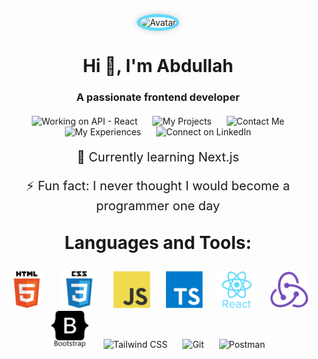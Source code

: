 <!-- Avatar and Introduction -->
<p align="center">
  <img src="https://u-static.fotor.com/images/text-to-image/result/PRO-5fefb1462b49488c9aa7769be6ef825d.jpg" alt="Avatar" width="150" height="150" style="border-radius: 50%; border: 5px solid #61dafb; box-shadow: 0 0 10px rgba(0, 0, 0, 0.2);" />
</p>
<h1 align="center">Hi 👋, I'm Abdullah</h1>
<h3 align="center">A passionate frontend developer</h3>



<!-- Badges and Links -->
<p align="center" style="margin-top: 20px;">
  <a href="https://github.com/ABDULLAHRH1/React-Weather2" target="_blank" style="text-decoration: none;">
    <img src="https://img.shields.io/badge/-Working%20on%20API%20-%2361dafb?style=flat-square&logo=github" alt="Working on API - React" style="margin: 0 10px;" />
  </a>
  <a href="https://github.com/ABDULLAHRH1" target="_blank" style="text-decoration: none;">
    <img src="https://img.shields.io/badge/-My%20Projects%20-%2360A5FA?style=flat-square&logo=github" alt="My Projects" style="margin: 0 10px;" />
  </a>
  <a href="mailto:abdullahrh64@qmail.com" style="text-decoration: none;">
    <img src="https://img.shields.io/badge/-Contact%20Me%20-%2367B245?style=flat-square&logo=gmail" alt="Contact Me" style="margin: 0 10px;" />
  </a>
  <a href="https://abdullahrh1.github.io/React_Tailwind/" target="_blank" style="text-decoration: none;">
    <img src="https://img.shields.io/badge/-My%20Experiences%20-%2373B3F3?style=flat-square" alt="My Experiences" style="margin: 0 10px;" />
  </a>
  <a href="https://www.linkedin.com/in/abdullah-rh-aaa217287/" target="_blank" style="text-decoration: none;">
    <img src="https://img.shields.io/badge/-Connect%20on%20LinkedIn%20-%23699EF0?style=flat-square&logo=linkedin" alt="Connect on LinkedIn" style="margin: 0 10px;" />
  </a>
</p>


<!-- About Me -->
<p align="center" style="font-size: 20px; margin-top: 20px;">🌱 Currently learning Next.js</p>
<p align="center" style="font-size: 20px; margin-top: 10px;">⚡ Fun fact: I never thought I would become a programmer one day</p>

<!-- Languages and Tools Section -->
<h3 align="center" style="font-size: 28px; margin-top: 30px;">Languages and Tools:</h3>
<p align="center">
  <!-- Technology Icons with Tooltips -->
  <img src="https://raw.githubusercontent.com/devicons/devicon/master/icons/html5/html5-original-wordmark.svg" alt="HTML5" width="60" height="60" style="margin: 0 10px;" />
  <img src="https://raw.githubusercontent.com/devicons/devicon/master/icons/css3/css3-original-wordmark.svg" alt="CSS3" width="60" height="60" style="margin: 0 10px;" />
  <img src="https://raw.githubusercontent.com/devicons/devicon/master/icons/javascript/javascript-original.svg" alt="JavaScript" width="60" height="60" style="margin: 0 10px;" />
  <img src="https://raw.githubusercontent.com/devicons/devicon/master/icons/typescript/typescript-original.svg" alt="TypeScript" width="60" height="60" style="margin: 0 10px;" />
  <img src="https://raw.githubusercontent.com/devicons/devicon/master/icons/react/react-original-wordmark.svg" alt="React" width="60" height="60" style="margin: 0 10px;" />
  <img src="https://raw.githubusercontent.com/devicons/devicon/master/icons/redux/redux-original.svg" alt="Redux" width="60" height="60" style="margin: 0 10px;" />
  <img src="https://raw.githubusercontent.com/devicons/devicon/master/icons/bootstrap/bootstrap-plain-wordmark.svg" alt="Bootstrap" width="60" height="60" style="margin: 0 10px;" />
  <img src="https://www.vectorlogo.zone/logos/tailwindcss/tailwindcss-icon.svg" alt="Tailwind CSS" width="60" height="60" style="margin: 0 10px;" />
  <img src="https://www.vectorlogo.zone/logos/git-scm/git-scm-icon.svg" alt="Git" width="60" height="60" style="margin: 0 10px;" />
  <img src="https://www.vectorlogo.zone/logos/getpostman/getpostman-icon.svg" alt="Postman" width="60" height="60" style="margin: 0 10px;" />
</p>

